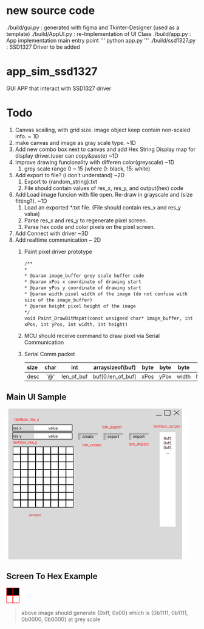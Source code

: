 # new source code
./build/gui.py : generated with figma and Tkinter-Designer (used as a template)
./build/AppUI.py : re-Implementation of UI Class
./build/app.py : App implementation main entry point
'''
python app.py
'''
./build/ssd1327.py : SSD1327 Driver to be added

# app_sim_ssd1327
GUI APP that interact with SSD1327 driver

# Todo
1. Canvas scailing, with grid size. image object keep contain non-scaled info. ~ 1D
2. make canvas and image as gray scale type. ~1D
3. Add new combo box next to canvas and add Hex String Display map for display driver.(user can copy&paste) ~1D
4. improve drawing funcionality with differen color(greyscale) ~1D
    1. grey scale range 0 ~ 15 (where 0: black, 15: white)
5. Add export to file? (i don't understand) ~2D
    1. Export to {random_string}.txt
    2. File should contain values of res_x, res_y, and output(hex) code
6. Add Load image funcion with file open. Re-draw in grayscale and (size fitting?). ~1D
    1. Load an exported *.txt file. (File should contain res_x and res_y value)
    2. Parse res_x and res_y to regenerate pixel screen.
    3. Parse hex code and color pixels on the pixel screen.
7. Add Connect with driver ~3D
8. Add realtime communication ~ 2D
    1. Paint pixel driver prototype
        ```
        /**
        *
        * @param image_buffer grey scale buffer code
        * @param xPos x coordinate of drawing start
        * @param yPos y coordinate of drawing start
        * @param width pixel width of the image (do not confuse with size of the image_buffer)
        * @param height pixel height of the image
        */
        void Paint_DrawBitMapAt(const unsigned char* image_buffer, int xPos, int yPos, int width, int height)
        ``` 
    2. MCU should receive command to draw pixel via Serial Communication
    3. Serial Comm packet

        | size | char| int        | arraysizeof(buf)  | byte | byte | byte  | byte   | char|
        | ---- |:---:|:----------:|:-----------------:|:----:|:----:|:-----:|:------:|:---:|
        | desc | '@' | len_of_buf | buf[0:len_of_buf] | xPos | yPox | width | height | '#' |

## Main UI Sample
![main_ui_sample](resources/image/ui_main.png)

## Screen To Hex Example
![2x2 sample](resources/image/pixel_example_2x2.png)

> above image should generate {0xff, 0x00}
> which is {0b1111, 0b1111, 0b0000, 0b0000} at grey scale

